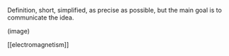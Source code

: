 Definition, short, simplified, as precise as possible, but the main goal is to communicate the idea.

(image)

[[electromagnetism]]